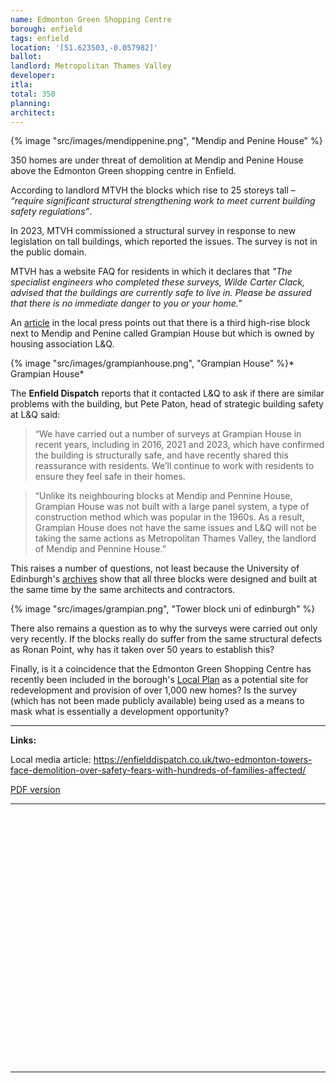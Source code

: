 ```yaml
---
name: Edmonton Green Shopping Centre
borough: enfield
tags: enfield
location: '[51.623503,-0.057982]'
ballot: 
landlord: Metropolitan Thames Valley
developer: 
itla: 
total: 350
planning: 
architect: 
---
```

{% image "src/images/mendippenine.png", "Mendip and Penine House" %}

350 homes are under threat of demolition at Mendip and Penine House above the Edmonton Green shopping centre in Enfield.

According to landlord MTVH the blocks which rise to 25 storeys tall – _“require significant structural strengthening work to meet current building safety regulations”_.

In 2023, MTVH commissioned a structural survey in response to new legislation on tall buildings, which reported the issues. The survey is not in the public domain.

MTVH has a website FAQ for residents in which it declares that _"The specialist engineers who completed these surveys, Wilde Carter Clack, advised that the buildings are currently safe to live in. Please be assured that there is no immediate danger to you or your home."_

An [article](https://enfielddispatch.co.uk/wp-content/uploads/2024/03/Dispatch-67.pdf) in the local press points out that there is a third high-rise block next to Mendip and Penine called Grampian House but which is owned by housing association L&Q. 

{% image "src/images/grampianhouse.png", "Grampian House" %}* Grampian House*

The __Enfield Dispatch__ reports that it contacted L&Q to ask if there are similar problems with the building, but Pete Paton, head of strategic building safety at L&Q said: 

 > “We have carried out a number of surveys at Grampian House in recent years, including in 2016, 2021 and 2023, which have confirmed the building is structurally safe, and have recently shared this reassurance with residents. We’ll continue to work with residents to ensure they feel safe in their homes.

 > “Unlike its neighbouring blocks at Mendip and Pennine House, Grampian House was not built with a large panel system, a type of construction method which was popular in the 1960s. As a result, Grampian House does not have the same issues and L&Q will not be taking the same actions as Metropolitan Thames Valley, the landlord of Mendip and Pennine House.”

 This raises a number of questions, not least because the University of Edinburgh's [archives](https://www.towerblock.eca.ed.ac.uk/development/edmonton-greet-comprehensive-development-area) show that all three blocks were designed and built at the same time by the same architects and contractors. 
 
 {% image "src/images/grampian.png", "Tower block uni of edinburgh" %}

 There also remains a question as to why the surveys were carried out only very recently. If the blocks really do suffer from the same structural defects as Ronan Point, why has it taken over 50 years to establish this?

 Finally, is it a coincidence that the Edmonton Green Shopping Centre has recently been included in the borough's [Local Plan](https://www.enfield.gov.uk/__data/assets/pdf_file/0031/55669/ELP-Reg19-Appendix-C-Site-Allocations-Planning.pdf) as a potential site for redevelopment and provision of over 1,000 new homes? Is the survey (which has not been made publicly available) being used as a means to mask what is essentially a development opportunity?

---

__Links:__

Local media article: <https://enfielddispatch.co.uk/two-edmonton-towers-face-demolition-over-safety-fears-with-hundreds-of-families-affected/>

[PDF version](https://enfielddispatch.co.uk/wp-content/uploads/2024/03/Dispatch-67.pdf)


---

<!------------THE CODE BELOW RENDERS THE MAP - DO NOT EDIT! ---------------------------->

<div id="map" style="width: 100%; height: 400px;"></div>

<script>
  var map = L.map('map').setView({{ location }}, 13);
  L.tileLayer('https://tile.openstreetmap.org/{z}/{x}/{y}.png', {
  maxZoom: 19,
attribution: '&copy; <a href="http://www.openstreetmap.org/copyright">OpenStreetMap</a>'
}).addTo(map);
var circle = L.circle({{ location }}, {
    color: 'red',
    fillColor: '#f03',
    fillOpacity: 0.5,
    radius: 500
}).addTo(map);
</script>

---